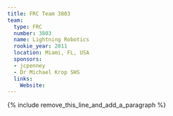 ```yaml
---
title: FRC Team 3803
team:
  type: FRC
  number: 3803
  name: Lightning Robotics
  rookie_year: 2011
  location: Miami, FL, USA
  sponsors:
  - jcpenney
  - Dr Michael Krop SHS
  links:
    Website:
---
```


{% include remove_this_line_and_add_a_paragraph %}